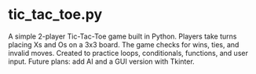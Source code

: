 # tic_tac_toe.py
A simple 2-player Tic-Tac-Toe game built in Python. Players take turns placing Xs and Os on a 3x3 board. The game checks for wins, ties, and invalid moves. Created to practice loops, conditionals, functions, and user input. Future plans: add AI and a GUI version with Tkinter.

